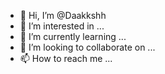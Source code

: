 - 👋 Hi, I’m @Daakkshh
- 👀 I’m interested in ...
- 🌱 I’m currently learning ...
- 💞️ I’m looking to collaborate on ...
- 📫 How to reach me ...

<!---
Daakkshh/Daakkshh is a ✨ special ✨ repository because its `README.md` (this file) appears on your GitHub profile.
You can click the Preview link to take a look at your changes.
---->
